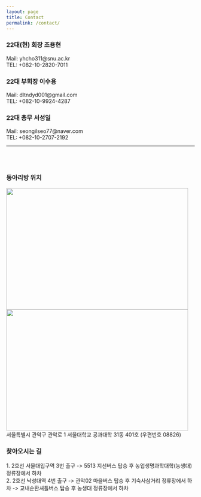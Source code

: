 ```yaml
---
layout: page
title: Contact
permalink: /contact/
---
```

<h3>22대(현) 회장 조용현</h3> 
Mail: yhcho311@snu.ac.kr<br/>
TEL: +082-10-2820-7011
<h3>22대 부회장 이수용</h3>
Mail: dltndyd001@gmail.com<br/>
TEL: +082-10-9924-4287<br/>
<h3>22대 총무 서성일</h3>
Mail: seongilseo77@naver.com<br/>
TEL: +082-10-2707-2192

* * *

<br/>
<br/>
<h3>동아리방 위치</h3>
<img src="https://github.com/hsb6350/hanaro.github.io/blob/master/assets/acts/map1.PNG?raw=true" width="486" height="324"/>
<img src="https://github.com/hsb6350/hanaro.github.io/blob/master/assets/acts/map2.PNG?raw=true" width="486" height="324"/><br/>
서울특별시 관악구 관악로 1 서울대학교 공과대학 31동 401호 (우편번호 08826)<br/>
<h3>찾아오시는 길</h3>
1. 2호선 서울대입구역 3번 출구 -> 5513 지선버스 탑승 후 농업생명과학대학(농생대) 정류장에서 하차<br/>
2. 2호선 낙성대역 4번 출구 -> 관악02 마을버스 탑승 후 기숙사삼거리 정류장에서 하차 -> 교내순환셔틀버스 탑승 후 농생대 정류장에서 하차<br/>
